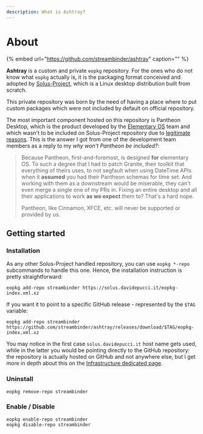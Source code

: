 ```yaml
---
description: What is Ashtray?
---
```


# About

{% embed url="https://github.com/streambinder/ashtray" caption="" %}

**Ashtray** is a custom and private `eopkg` repository. For the ones who do not know what `eopkg` actually is, it is the packaging format conceived and adopted by [Solus-Project](https://getsol.us), which is a Linux desktop distribution built from scratch.

This private repository was born by the need of having a place where to put custom packages which were not included by default on official repository.

The most important component hosted on this repository is Pantheon Desktop, which is the product developed by the [Elementary OS](https://elementary.io) team and which wasn't to be included on Solus-Project repository due to [legitimate reasons](https://discuss.getsol.us/d/1500-how-to-generate-custom-iso/12). This is the answer I got from one of the development team members as a reply to my _why won't Pantheon be included?_:

> Because Pantheon, first-and-foremost, is designed **for** elementary OS. To such a degree that I had to patch Granite, their toolkit that everything of theirs uses, to not segfault when using DateTime APIs when it **assumed** you had their Pantheon schemas for time set. And working with them as a downstream would be miserable, they can't even merge a single one of my PRs in. Fixing an entire desktop and all their applications to work **as we expect** them to? That's a hard nope.
>
> Pantheon, like Cinnamon, XFCE, etc. will never be supported or provided by us.

## Getting started

### Installation

As any other Solus-Project handled repository, you can use `eopkg *-repo` subcommands to handle this one. Hence, the installation instruction is pretty straightforward:

```text
eopkg add-repo streambinder https://solus.davidepucci.it/eopkg-index.xml.xz
```

If you want it to point to a specific GitHub release - represented by the `$TAG` variable:

```text
eopkg add-repo streambinder https://github.com/streambinder/ashtray/releases/download/$TAG/eopkg-index.xml.xz
```

You may notice in the first case `solus.davidepucci.it` host name gets used, while in the latter you would be pointing directly to the GitHub repository: the repository is actually hosted on GitHub and not anywhere else, but I get more in depth about this on the [Infrastructure dedicated page](infrastructure.md#packages-free-hosting).

### Uninstall

```text
eopkg remove-repo streambinder
```

### Enable / Disable

```text
eopkg enable-repo streambinder
eopkg disable-repo streambinder
```

### 



